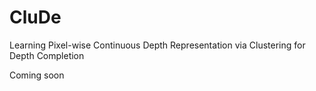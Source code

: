 # CluDe
Learning Pixel-wise Continuous Depth Representation via Clustering for Depth Completion

Coming soon
